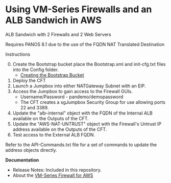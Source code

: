 # Using VM-Series Firewalls and an ALB Sandwich in AWS
ALB Sandwich with 2 Firewalls and 2 Web Servers


Requires PANOS 8.1 due to the use of the FQDN NAT Translated Destination

Instructions

0. Create the Bootstrap bucket place the Bootstrap.xml and init-cfg.txt files into the Config folder.
	* [Creating the Bootstrap Bucket](https://www.paloaltonetworks.com/documentation/71/virtualization/virtualization/bootstrap-the-vm-series-firewall/bootstrap-package)
1. Deploy the CFT
2. Launch a Jumpbox into either NATGateway Subnet with an EIP.
3. Access the Jumpbox to gain access to the Firewall GUIs.
	* Username/Password - pandemo/demopassword
	* The CFT creates a sgJumpbox Security Group for use allowing ports 22 and 3389.
4. Update the "alb-internal" object with the FQDN of the Internal ALB available on the Outputs of the CFT.
5. Update the "AWS-NAT-UNTRUST" object with the Firewall's Untrust IP address available on the Outputs of the CFT.
6. Test access to the External ALB FQDN.

Refer to the API-Commands.txt file for a set of commands to update the address objects directly.

**Documentation**
* Release Notes: Included in this repository.
* About the [VM-Series Firewall for AWS](https://aws.paloaltonetworks.com)
